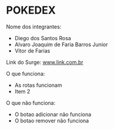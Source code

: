 # POKEDEX

Nome dos integrantes: 
- Diego dos Santos Rosa
- Alvaro Joaquim de Faria Barros Junior
- Vitor de Farias

Link do Surge: www.link.com.br

O que funciona:
- As rotas funcionam
- Item 2

O que não funciona: 
- O botao adicionar não funciona
- O botao remover não funciona

